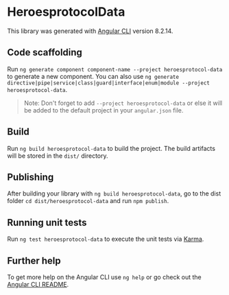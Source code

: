# HeroesprotocolData

This library was generated with [Angular CLI](https://github.com/angular/angular-cli) version 8.2.14.

## Code scaffolding

Run `ng generate component component-name --project heroesprotocol-data` to generate a new component. You can also use `ng generate directive|pipe|service|class|guard|interface|enum|module --project heroesprotocol-data`.
> Note: Don't forget to add `--project heroesprotocol-data` or else it will be added to the default project in your `angular.json` file. 

## Build

Run `ng build heroesprotocol-data` to build the project. The build artifacts will be stored in the `dist/` directory.

## Publishing

After building your library with `ng build heroesprotocol-data`, go to the dist folder `cd dist/heroesprotocol-data` and run `npm publish`.

## Running unit tests

Run `ng test heroesprotocol-data` to execute the unit tests via [Karma](https://karma-runner.github.io).

## Further help

To get more help on the Angular CLI use `ng help` or go check out the [Angular CLI README](https://github.com/angular/angular-cli/blob/master/README.md).
